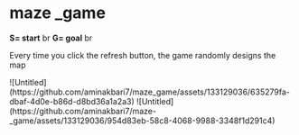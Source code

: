 # maze _game

<div algin="left">
 <strong>S= start</strong>
  br
 <strong>G= goal</strong>
  br
  <p>Every time you click the refresh button, the game randomly designs the map</p>
  
</div>
![Untitled](https://github.com/aminakbari7/maze_game/assets/133129036/635279fa-dbaf-4d0e-b86d-d8bd36a1a2a3)
![Untitled](https://github.com/aminakbari7/maze-_game/assets/133129036/954d83eb-58c8-4068-9988-3348f1d291c4)

